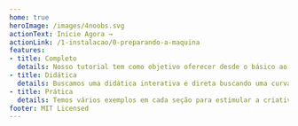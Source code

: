 ```yaml
---
home: true
heroImage: /images/4noobs.svg
actionText: Inicie Agora →
actionLink: /1-instalacao/0-preparando-a-maquina
features:
- title: Completo
  details: Nosso tutorial tem como objetivo oferecer desde o básico ao avançado de Docker, Docker Compose, Swarm e Kubernetes
- title: Didática
  details: Buscamos uma didática interativa e direta buscando uma curva de aprendizado exponencial.
- title: Prática
  details: Temos vários exemplos em cada seção para estimular a criatividade do leitor e permitir aplicar os conceitos mostrados.
footer: MIT Licensed
---
```

